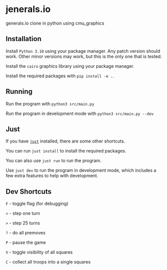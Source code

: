 # jenerals.io

generals.io clone in python using cmu_graphics

## Installation

Install `Python 3.10` using your package manager. Any patch version should work. Other minor versions may work, but this is the only one that is tested.

Install the `cairo` graphics library using your package manager.

Install the required packages with `pip install -e .`.

## Running

Run the program with `python3 src/main.py`

Run the program in development mode with `python3 src/main.py --dev`

## Just
If you have [`just`](https://github.com/casey/just) installed, there are some other shortcuts.

You can run `just install` to install the required packages.

You can also use `just run` to run the program.

Use `just dev` to run the program in development mode, which includes a few extra features to help with development.

## Dev Shortcuts

`F` - toggle flag (for debugging)

`<` - step one turn

`>` - step 25 turns

`?` - do all premoves

`P` - pause the game

`V` - toggle visibility of all squares

`C` - collect all troops into a single squares

